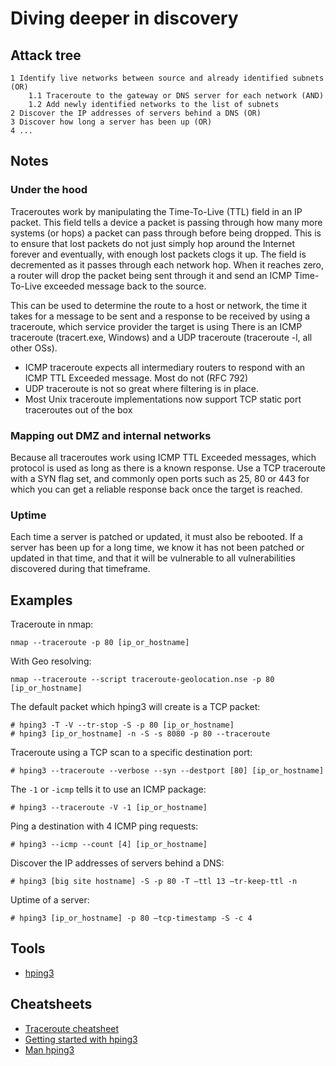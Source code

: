 # Diving deeper in discovery

## Attack tree

```text
1 Identify live networks between source and already identified subnets (OR)
    1.1 Traceroute to the gateway or DNS server for each network (AND)
    1.2 Add newly identified networks to the list of subnets
2 Discover the IP addresses of servers behind a DNS (OR)
3 Discover how long a server has been up (OR)
4 ...
```

## Notes

### Under the hood
Traceroutes work by manipulating the Time-To-Live (TTL) field in an IP packet. This field tells a device a packet is passing through how many more systems (or hops) a packet can pass through before being dropped. This is to ensure that lost packets do not just simply hop around the Internet forever and eventually, with enough lost packets clogs it up. The field is decremented as it passes through each network hop. When it reaches zero, a router will drop the packet being sent through it and send an ICMP Time-To-Live exceeded message back to the source.

This can be used to determine the route to a host or network, the time it takes for a message to be sent and a response to be received by using a traceroute, which service provider the target is using
There is an ICMP traceroute (tracert.exe, Windows) and a UDP traceroute (traceroute -l, all other OSs).
       
* ICMP traceroute expects all intermediary routers to respond with an ICMP TTL Exceeded message. Most do not (RFC 792)
* UDP traceroute is not so great where filtering is in place. 
* Most Unix traceroute implementations now support TCP static port traceroutes out of the box

### Mapping out DMZ and internal networks
Because all traceroutes work using ICMP TTL Exceeded messages, which protocol is used as long as there is a known 
response. Use a TCP traceroute with a SYN flag set, and commonly open ports such as 25, 80 or 443 for which you can get 
a reliable response back once the target is reached. 

### Uptime
Each time a server is patched or updated, it must also be rebooted. If a server has been up for a long time, we know it 
has not been patched or updated in that time, and that it will be vulnerable to all vulnerabilities discovered during 
that timeframe.

## Examples

Traceroute in nmap:

```text
nmap --traceroute -p 80 [ip_or_hostname]
```

With Geo resolving:
```text
nmap --traceroute --script traceroute-geolocation.nse -p 80 [ip_or_hostname]
```

The default packet which hping3 will create is a TCP packet:
```text
# hping3 -T -V --tr-stop -S -p 80 [ip_or_hostname]
# hping3 [ip_or_hostname] -n -S -s 8080 -p 80 --traceroute
```

Traceroute using a TCP scan to a specific destination port:
```text
# hping3 --traceroute --verbose --syn --destport [80] [ip_or_hostname]
```

The `-1` or `-icmp` tells it to use an ICMP package:
```text
# hping3 --traceroute -V -1 [ip_or_hostname]
```

Ping a destination with 4 ICMP ping requests:
```text
# hping3 --icmp --count [4] [ip_or_hostname]
```

Discover the IP addresses of servers behind a DNS:
```text
# hping3 [big site hostname] -S -p 80 -T –ttl 13 –tr-keep-ttl -n
```

Uptime of a server:
```text
# hping3 [ip_or_hostname] -p 80 –tcp-timestamp -S -c 4
```

## Tools

* [hping3](https://www.kali.org/tools/hping3/)

## Cheatsheets

* [Traceroute cheatsheet](cheatsheets:docs/scanning/Traceroute-cheatsheet)
* [Getting started with hping3](http://wiki.hping.org/94)
* [Man hping3](https://linux.die.net/man/8/hping3)
